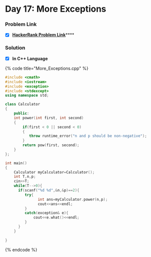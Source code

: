 # Day 17: More Exceptions

### Problem Link <a id="problem"></a>

* [x] [**HackerRank Problem Link**](https://www.hackerrank.com/challenges/30-more-exceptions/problem)\*\*\*\*

### Solution

* [x] **In C++ Language**

{% code title="More\_Exceptions.cpp" %}
```cpp
#include <cmath>
#include <iostream>
#include <exception>
#include <stdexcept>
using namespace std;

class Calculator 
{
    public:
    int power(int first, int second) 
    {
        if(first < 0 || second < 0) 
        {
           throw runtime_error("n and p should be non-negative");
        }
        return pow(first, second);
    }
};

int main()
{
    Calculator myCalculator=Calculator();
    int T,n,p;
    cin>>T;
    while(T-->0){
      if(scanf("%d %d",&n,&p)==2){
         try{
               int ans=myCalculator.power(n,p);
               cout<<ans<<endl; 
         }
         catch(exception& e){
             cout<<e.what()<<endl;
         }
      }
    }
    
}
```
{% endcode %}


